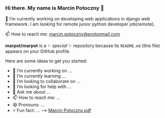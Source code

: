 ### Hi there. My name is Marcin Potoczny 👋

🌱 I’m currently working on developing web applications in django web framework. I am looking for remote junior python developer job(remote).

📫 How to reach me: 
marcin.potoczny@protonmail.com


**marpot/marpot** is a ✨ _special_ ✨ repository because its `README.md` (this file) appears on your GitHub profile.

Here are some ideas to get you started:

- 🔭 I’m currently working on ...
- 🌱 I’m currently learning ...
- 👯 I’m looking to collaborate on ...
- 🤔 I’m looking for help with ...
- 💬 Ask me about ...
- 📫 How to reach me: ...
- 😄 Pronouns: ...
- ⚡ Fun fact: ...
-->
[Marcin Potoczny.pdf](https://github.com/marpot/marpot/files/13373620/Marcin.Potoczny.pdf)
